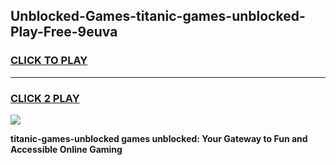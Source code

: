 
## Unblocked-Games-titanic-games-unblocked-Play-Free-9euva
<h3>
<a href="https://premium76.site?title=titanic-games-unblocked&ref=09A">CLICK TO PLAY</a></h3>
<hr>

<h3>
<a href="https://premium76.site?title=titanic-games-unblocked&ref=09A">CLICK 2 PLAY</a>
  
</h3>

<a href="https://premium76.site?title=titanic-games-unblocked&ref=09A"><img src="https://clearcache.store/games.png"></a>


**titanic-games-unblocked games unblocked: Your Gateway to Fun and Accessible Online Gaming**
